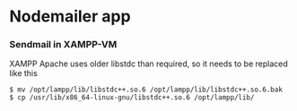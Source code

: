 # Nodemailer app

### Sendmail in XAMPP-VM

XAMPP Apache uses older libstdc than required, so it needs to be replaced like this

```
$ mv /opt/lampp/lib/libstdc++.so.6 /opt/lampp/lib/libstdc++.so.6.bak
$ cp /usr/lib/x86_64-linux-gnu/libstdc++.so.6 /opt/lampp/lib/
```
